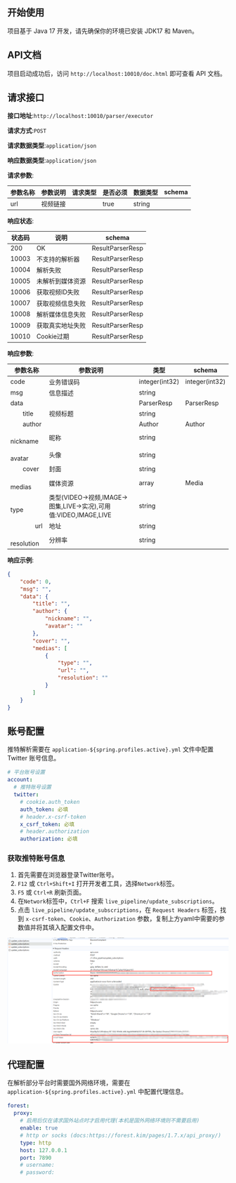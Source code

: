 ## 开始使用

项目基于 Java 17 开发，请先确保你的环境已安装 JDK17 和 Maven。


## API文档

项目启动成功后，访问 `http://localhost:10010/doc.html` 即可查看 API 文档。

## 请求接口

**接口地址**:`http://localhost:10010/parser/executor`

**请求方式**:`POST`

**请求数据类型**:`application/json`

**响应数据类型**:`application/json`

**请求参数**:

| 参数名称 | 参数说明 | 请求类型    | 是否必须 | 数据类型 | schema |
| -------- | -------- | ----- | -------- | -------- | ------ |
|url|视频链接||true|string||

**响应状态**:

| 状态码   | 说明   | schema |
|-------|------| ----- | 
| 200   | OK   |ResultParserResp|
| 10003 | 不支持的解析器 |ResultParserResp|
| 10004 | 解析失败 |ResultParserResp|
| 10005 | 未解析到媒体资源 |ResultParserResp|
| 10006 | 获取视频ID失败 |ResultParserResp|
| 10007 | 获取视频信息失败 |ResultParserResp|
| 10008 | 解析媒体信息失败 |ResultParserResp|
| 10009 | 获取真实地址失败 |ResultParserResp|
| 10010 | Cookie过期 |ResultParserResp|

**响应参数**:

| 参数名称 | 参数说明 | 类型 | schema |
| -------- | -------- | ----- |----- | 
|code|业务错误码|integer(int32)|integer(int32)|
|msg|信息描述|string||
|data||ParserResp|ParserResp|
|&emsp;&emsp;title|视频标题|string||
|&emsp;&emsp;author||Author|Author|
|&emsp;&emsp;&emsp;&emsp;nickname|昵称|string||
|&emsp;&emsp;&emsp;&emsp;avatar|头像|string||
|&emsp;&emsp;cover|封面|string||
|&emsp;&emsp;medias|媒体资源|array|Media|
|&emsp;&emsp;&emsp;&emsp;type|类型(VIDEO->视频,IMAGE->图集,LIVE->实况),可用值:VIDEO,IMAGE,LIVE|string||
|&emsp;&emsp;&emsp;&emsp;url|地址|string||
|&emsp;&emsp;&emsp;&emsp;resolution|分辨率|string||


**响应示例**:
```json
{
	"code": 0,
	"msg": "",
	"data": {
		"title": "",
		"author": {
			"nickname": "",
			"avatar": ""
		},
		"cover": "",
		"medias": [
			{
				"type": "",
				"url": "",
				"resolution": ""
			}
		]
	}
}
```

## 账号配置

推特解析需要在 `application-${spring.profiles.active}.yml` 文件中配置 Twitter 账号信息。

```yaml
# 平台账号设置
account:
  # 推特账号设置
  twitter:
    # cookie.auth_token
    auth_token: 必填
    # header.x-csrf-token
    x_csrf_token: 必填
    # header.authorization
    authorization: 必填
```

### 获取推特账号信息

1. 首先需要在浏览器登录Twitter账号。
2. `F12` 或 `Ctrl+Shift+I` 打开开发者工具，选择`Network`标签。
3. `F5` 或 `Ctrl+R` 刷新页面。
4. 在`Network`标签中，`Ctrl+F` 搜索 `live_pipeline/update_subscriptions`。
5. 点击 `live_pipeline/update_subscriptions`，在 `Request Headers` 标签，找到 `x-csrf-token`、`Cookie`、`Authorization` 参数，复制上方yaml中需要的参数值并将其填入配置文件中。

![](./images/tw-1.png)

## 代理配置

在解析部分平台时需要国外网络环境，需要在 `application-${spring.profiles.active}.yml` 中配置代理信息。

```yaml
forest:
  proxy:
    # 启用后仅在请求国外站点时才启用代理(本机是国外网络环境则不需要启用)
    enable: true
    # http or socks (docs:https://forest.kim/pages/1.7.x/api_proxy/)
    type: http
    host: 127.0.0.1
    port: 7890
    # username:
    # password:
```